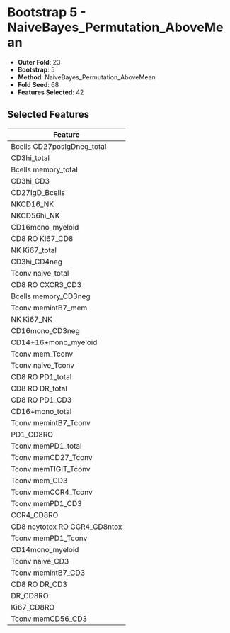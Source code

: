 # Bootstrap 5 - NaiveBayes_Permutation_AboveMean

- **Outer Fold**: 23
- **Bootstrap**: 5
- **Method**: NaiveBayes_Permutation_AboveMean
- **Fold Seed**: 68
- **Features Selected**: 42

## Selected Features

| Feature |
|---------|
| Bcells CD27posIgDneg_total |
| CD3hi_total |
| Bcells memory_total |
| CD3hi_CD3 |
| CD27IgD_Bcells |
| NKCD16_NK |
| NKCD56hi_NK |
| CD16mono_myeloid |
| CD8 RO Ki67_CD8 |
| NK Ki67_total |
| CD3hi_CD4neg |
| Tconv naive_total |
| CD8 RO CXCR3_CD3 |
| Bcells memory_CD3neg |
| Tconv memintB7_mem |
| NK Ki67_NK |
| CD16mono_CD3neg |
| CD14+16+mono_myeloid |
| Tconv mem_Tconv |
| Tconv naive_Tconv |
| CD8 RO PD1_total |
| CD8 RO DR_total |
| CD8 RO PD1_CD3 |
| CD16+mono_total |
| Tconv memintB7_Tconv |
| PD1_CD8RO |
| Tconv memPD1_total |
| Tconv memCD27_Tconv |
| Tconv memTIGIT_Tconv |
| Tconv mem_CD3 |
| Tconv memCCR4_Tconv |
| Tconv memPD1_CD3 |
| CCR4_CD8RO |
| CD8 ncytotox RO CCR4_CD8ntox |
| Tconv memPD1_Tconv |
| CD14mono_myeloid |
| Tconv naive_CD3 |
| Tconv memintB7_CD3 |
| CD8 RO DR_CD3 |
| DR_CD8RO |
| Ki67_CD8RO |
| Tconv memCD56_CD3 |
